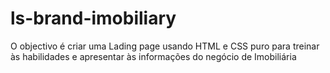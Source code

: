 # ls-brand-imobiliary
O objectivo é criar uma Lading page usando HTML e CSS puro para treinar às habilidades e apresentar às informações do negócio de Imobiliária
